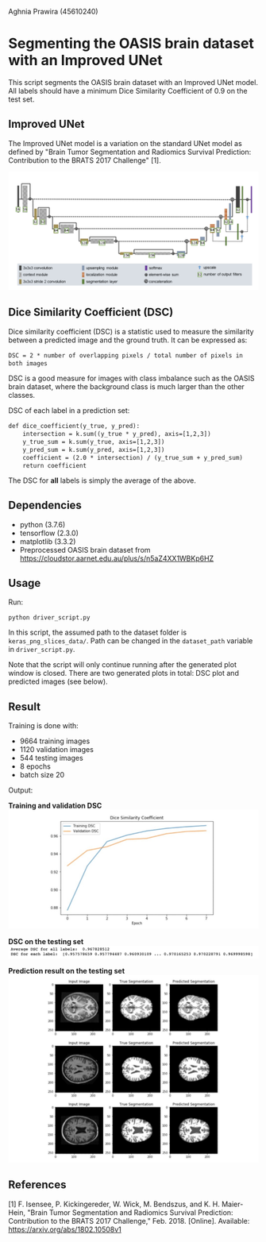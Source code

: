 Aghnia Prawira (45610240)
# Segmenting the OASIS brain dataset with an Improved UNet

This script segments the OASIS brain dataset with an Improved UNet model. All labels should have a minimum Dice Similarity Coefficient of 0.9 on the test set.

## Improved UNet
The Improved UNet model is a variation on the standard UNet model as defined by "Brain Tumor Segmentation and Radiomics Survival Prediction: Contribution to the BRATS 2017 Challenge" [1].

![unet](images/improved_unet.png)

## Dice Similarity Coefficient (DSC)
Dice similarity coefficient (DSC) is a statistic used to measure the similarity between a predicted image and the ground truth. It can be expressed as:

```
DSC = 2 * number of overlapping pixels / total number of pixels in both images
```

DSC is a good measure for images with class imbalance such as the OASIS brain dataset, where the background class is much larger than the other classes.

DSC of each label in a prediction set:
```
def dice_coefficient(y_true, y_pred):
    intersection = k.sum((y_true * y_pred), axis=[1,2,3])
    y_true_sum = k.sum(y_true, axis=[1,2,3])
    y_pred_sum = k.sum(y_pred, axis=[1,2,3])
    coefficient = (2.0 * intersection) / (y_true_sum + y_pred_sum)
    return coefficient
```

The DSC for **all** labels is simply the average of the above.

## Dependencies
- python (3.7.6)
- tensorflow (2.3.0)
- matplotlib (3.3.2)
- Preprocessed OASIS brain dataset from https://cloudstor.aarnet.edu.au/plus/s/n5aZ4XX1WBKp6HZ

## Usage
Run:
```
python driver_script.py
```
In this script, the assumed path to the dataset folder is `keras_png_slices_data/`.
Path can be changed in the `dataset_path` variable in `driver_script.py`.

Note that the script will only continue running after the generated plot window is closed. There are two generated plots in total: DSC plot and predicted images (see below).

## Result
Training is done with:
- 9664 training images
- 1120 validation images
- 544 testing images
- 8 epochs
- batch size 20

Output:

**Training and validation DSC**
![dsc_plot](images/dsc_plot.jpg)

**DSC on the testing set**
![dsc](images/dsc.png)

**Prediction result on the testing set**
![prediction](images/prediction.jpg)

## References
[1] F. Isensee, P. Kickingereder, W. Wick, M. Bendszus, and K. H. Maier-Hein, "Brain Tumor Segmentation and Radiomics Survival Prediction: Contribution to the BRATS 2017 Challenge," Feb. 2018. [Online]. Available:
https://arxiv.org/abs/1802.10508v1
